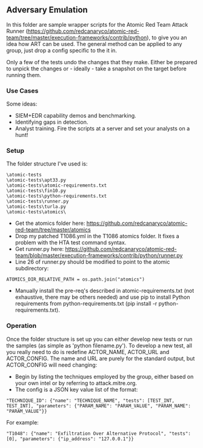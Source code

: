 ## Adversary Emulation

In this folder are sample wrapper scripts for the Atomic Red Team Attack Runner (https://github.com/redcanaryco/atomic-red-team/tree/master/execution-frameworks/contrib/python), to give you an idea how ART can be used. The general method can be applied to any group, just drop a config specific to the it in.

Only a few of the tests undo the changes that they make. Either be prepared to unpick the changes or - ideally - take a snapshot on the target before running them.

### Use Cases
Some ideas:
- SIEM+EDR capability demos and benchmarking.  
- Identifying gaps in detection.  
- Analyst training. Fire the scripts at a server and set your analysts on a hunt!  

### Setup
The folder structure I've used is:
```
\atomic-tests
\atomic-tests\apt33.py
\atomic-tests\atomic-requirements.txt
\atomic-tests\fin10.py
\atomic-tests\python-requirements.txt
\atomic-tests\runner.py
\atomic-tests\turla.py
\atomic-tests\atomics\
```

- Get the atomics folder here: https://github.com/redcanaryco/atomic-red-team/tree/master/atomics  
- Drop my patched T1086.yml in the T1086 atomics folder. It fixes a problem with the HTA test command syntax.  
- Get runner.py here: https://github.com/redcanaryco/atomic-red-team/blob/master/execution-frameworks/contrib/python/runner.py  
- Line 26 of runner.py should be modified to point to the atomic subdirectory:  
```
ATOMICS_DIR_RELATIVE_PATH = os.path.join("atomics")
```
- Manually install the pre-req's described in atomic-requirements.txt (not exhaustive, there may be others needed) and use pip to install Python requirements from python-requirements.txt (pip install -r python-requirements.txt).  

### Operation
Once the folder structure is set up you can either develop new tests or run the samples (as simple as 'python filename.py'). To develop a new test, all you really need to do is redefine ACTOR_NAME, ACTOR_URL and ACTOR_CONFIG. The name and URL are purely for the standard output, but ACTOR_CONFIG will need changing:
- Begin by listing the techniques employed by the group, either based on your own intel or by referring to attack.mitre.org.  
- The config is a JSON key value list of the format:
```
"TECHNIQUE_ID": {"name": "TECHNIQUE_NAME", "tests": [TEST_INT, TEST_INT], "parameters": {"PARAM_NAME": "PARAM_VALUE", "PARAM_NAME": "PARAM_VALUE"}}
```
For example:
```
"T1048": {"name": "Exfiltration Over Alternative Protocol", "tests": [0], "parameters": {"ip_address": "127.0.0.1"}}
```
